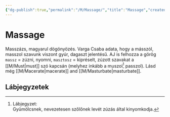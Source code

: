 ```yaml
---
{"dg-publish":true,"permalink":"/M/Massage/","title":"Massage","created":"2023-11-21T02:44","updated":"2024-02-02T03:26"}
---
```



# Massage

Masszázs, magyarul dögönyözés. Varga Csaba adata, hogy a másszól, masszol szavunk viszont gyúr, dagaszt jelentésű. AJ is felhozza a görög `massz` = zúzni, nyomni, `masztosz` = kipréselt, zúzott szavakat a [[M/Must\|must]] szó kapcsán (melyhez inkább a muszol[^1] passzol). Lásd még [[M/Macerate\|macerate]] and [[M/Masturbate\|masturbate]].  

## Lábjegyzetek

[^1]: Lábjegyzet:  
Gyümölcsnek, nevezetesen szőlőnek levét zúzás által kinyomkodja.  